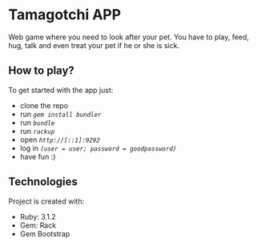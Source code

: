 # Tamagotchi APP

Web game where you need to look after your pet. You have to play, feed, hug, talk and even treat your pet if he or she is sick.

## How to play?

To get started with the app just:

- clone the repo
- run _`gem install bundler`_
- run _`bundle`_
- run _`rackup`_
- open _`http://[::1]:9292`_
- log in _`(user = user; password = goodpassword)`_
- have fun :)

## Technologies

Project is created with:

- Ruby: 3.1.2
- Gem: Rack
- Gem Bootstrap
